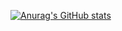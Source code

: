 [![Anurag's GitHub stats](https://github-readme-stats.vercel.app/api?username=ftbalboa)](https://github.com/anuraghazra/github-readme-stats)

<!---
ftbalboa/ftbalboa is a ✨ special ✨ repository because its `README.md` (this file) appears on your GitHub profile.
You can click the Preview link to take a look at your changes.
--->
